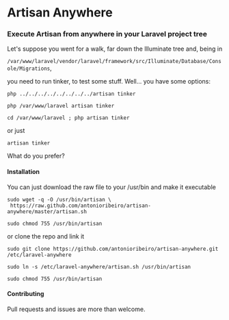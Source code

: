 Artisan Anywhere
================

### Execute Artisan from anywhere in your Laravel project tree

Let's suppose you went for a walk, far down the Illuminate tree and, being in 

`/var/www/laravel/vendor/laravel/framework/src/Illuminate/Database/Console/Migrations`, 

you need to run tinker, to test some stuff. Well... you have some options:

```
php ../../../../../../../../artisan tinker

php /var/www/laravel artisan tinker

cd /var/www/laravel ; php artisan tinker
```

or just

```
artisan tinker
```

What do you prefer?

#### Installation

You can just download the raw file to your /usr/bin and make it executable

```
sudo wget -q -O /usr/bin/artisan \
 https://raw.github.com/antonioribeiro/artisan-anywhere/master/artisan.sh

sudo chmod 755 /usr/bin/artisan
```

or clone the repo and link it

```
sudo git clone https://github.com/antonioribeiro/artisan-anywhere.git /etc/laravel-anywhere

sudo ln -s /etc/laravel-anywhere/artisan.sh /usr/bin/artisan

sudo chmod 755 /usr/bin/artisan
```

#### Contributing

Pull requests and issues are more than welcome.
